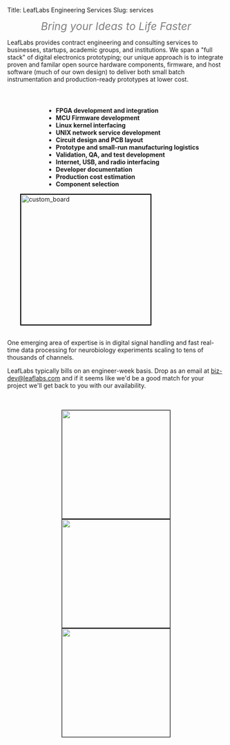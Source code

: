 Title: LeafLabs Engineering Services
Slug: services

<center>
<i style="font-size:1.75em; color:gray;">Bring your Ideas to Life Faster</i>
</center>

LeafLabs provides contract engineering and consulting services to businesses,
startups, academic groups, and institutions. We span a "full stack" of digital
electronics prototyping; our unique approach is to integrate proven and familar
open source hardware components, firmware, and host software (much of our own
design) to deliver both small batch instrumentation and production-ready
prototypes at lower cost.

<br>
<div style="float:right; margin-right:60px; margin-top:10px;">
<b>
<ul>
  <li>FPGA development and integration
  <li>MCU Firmware development
  <li>Linux kernel interfacing
  <li>UNIX network service development
  <li>Circuit design and PCB layout
  <li>Prototype and small-run manufacturing logistics
  <li>Validation, QA, and test development
  <li>Internet, USB, and radio interfacing
  <li>Developer documentation
  <li>Production cost estimation
  <li>Component selection
</ul>
</b>
</div>

<div style="float:left; margin-left:30px;">
<img src="/static/images/devices/2013_network_daq.jpg" alt="custom_board" title="custom_board" style="border:2px solid black; width: 300px;">
</div>

<br clear="both">
<br>

<p>
One emerging area of expertise is in digital signal handling and fast real-time
data processing for neurobiology experiments scaling to tens of thousands of
channels.
</p>

<p>
LeafLabs typically bills on an engineer-week basis. Drop as an email at <a
href="mailto:biz-dev@leaflabs.com">biz-dev@leaflabs.com</a> and if it seems
like we'd be a good match for your project we'll get back to you with our
availability.
</p>

<br>
<br>

<div style="text-align: center; width: 100%;">
<img src="/static/images/filler/fpga_utilization.png"
     width="250px" class="alignnone" style="border: 1px solid black;">
<img src="/static/images/filler/dense_leaflabs_cospan_layout_500x400.png"
     width="250px" class="alignnone" style="border: 1px solid black;">
<img src="/static/images/filler/daq_screenshot.png"
     width="250px" class="alignnone" style="border: 1px solid black;">
</div>
